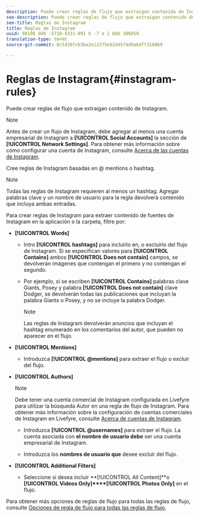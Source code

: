 ```yaml
---
description: Puede crear reglas de flujo que extraigan contenido de Instagram.
seo-description: Puede crear reglas de flujo que extraigan contenido de Instagram.
seo-title: Reglas de Instagram
title: Reglas de Instagram
uuid: 98108 ddb -5710-4331-891 b -7 e 1 bbb 106059
translation-type: tm+mt
source-git-commit: 0c5420fcb3ba2e12375e92d4574d0a6dff310869

---
```



# Reglas de Instagram{#instagram-rules}

Puede crear reglas de flujo que extraigan contenido de Instagram.

>[!NOTE]
>
>Antes de crear un flujo de Instagram, debe agregar al menos una cuenta empresarial de Instagram a **[!UICONTROL Social Accounts]** la sección de **[!UICONTROL Network Settings]**. Para obtener más información sobre cómo configurar una cuenta de Instagram, consulte [Acerca de las cuentas de Instagram](../c-users-creating-accounts-with-studio-access/t-configure-social-accout-instagram/c-about-instagram-accounts.md#c_about_instagram_accounts).

Cree reglas de Instagram basadas en @ mentions o hashtag.

>[!NOTE]
>
>Todas las reglas de Instagram requieren al menos un hashtag. Agregar palabras clave y un nombre de usuario para la regla devolverá contenido que incluya ambas entradas.

Para crear reglas de Instagram para extraer contenido de fuentes de Instagram en la aplicación o la carpeta, filtre por:

* **[!UICONTROL Words]**

   * Intro **[!UICONTROL hashtags]** para incluirlo en, o excluirlo del flujo de Instagram. Si se especifican valores para **[!UICONTROL Contains]** ambos **[!UICONTROL Does not contain]** campos, se devolverán imágenes que contengan el primero y no contengan el segundo.

   * Por ejemplo, si se escriben **[!UICONTROL Contains]** palabras clave Giants, Posey y palabra **[!UICONTROL Does not contain]** clave Dodger, se devolverán todas las publicaciones que incluyan la palabra Giants o Posey, y no se incluye la palabra Dodger.

      >[!NOTE]
      >
      >Las reglas de Instagram devolverán anuncios que incluyan el hashtag enumerado en los comentarios del autor, que pueden no aparecer en el flujo.

* **[!UICONTROL Mentions]**

   * Introduzca **[!UICONTROL @mentions]** para extraer el flujo o excluir del flujo.

* **[!UICONTROL Authors]**

   >[!NOTE]
   >
   >Debe tener una cuenta comercial de Instagram configurada en Livefyre para utilizar la búsqueda Autor en una regla de flujo de Instagram. Para obtener más información sobre la configuración de cuentas comerciales de Instagram en Livefyre, consulte [Acerca de cuentas de Instagram](../c-users-creating-accounts-with-studio-access/t-configure-social-accout-instagram/c-about-instagram-accounts.md#c_about_instagram_accounts).

   * Introduzca **[!UICONTROL @usernames]** para extraer el flujo. La cuenta asociada con **el nombre de usuario debe** ser una cuenta empresarial de Instagram.

   * Introduzca los **nombres de usuario que** desee excluir del flujo.

* **[!UICONTROL Additional Filters]**

   * Seleccione si desea incluir **[!UICONTROL All Content]**o **[!UICONTROL Videos Only]****[!UICONTROL Photos Only]** en el flujo.

Para obtener más opciones de reglas de flujo para todas las reglas de flujo, consulte [Opciones de regla de flujo para todas las reglas de flujo](../c-streams/c-stream-rule-options-for-all-stream-rules.md#c_stream_rule_options_for_all_stream_rules).

